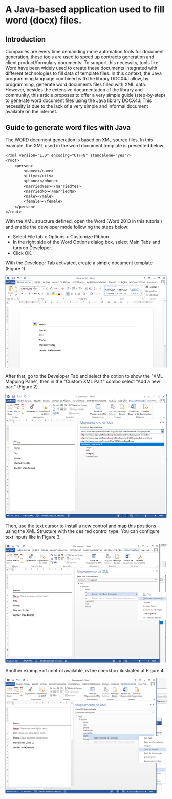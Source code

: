 # A Java-based application used to fill word (docx) files.

## Introduction

Companies are every time demanding more automation tools for document generation, these tools are used to speed up contracts generation and client product/formulary documents. To support this necessity, tools like Word have been widely used to create these documents integrated with different technologies to fill data of template files. In this context, the Java programming language combined with the library DOCX4J allow, by programming, generate word documents files filled with XML data. However, besides the extensive documentation of the library and community, this article proposes to offer a very simple guide (step-by-step) to generate word document files using the Java library DOCX4J. This necessity is due to the lack of a very simple and informal document available on the internet.

## Guide to generate word files with Java

The WORD document generation is based on XML source files. In this example, the XML used in the word document template is presented below:

```{xml}
<?xml version="1.0" encoding="UTF-8" standalone="yes"?>
<root>
    <person>
        <name></name>
        <city></city>
        <phone></phone>
        <marriedYes></marriedYes>
        <marriedNo></marriedNo>
        <male></male>
        <female></female>
    </person>
</root>
```

With the XML structure defined, open the Word (Word 2013 in this tutorial) and enable the developer mode following the steps below:
* Select File tab > Options > Customize Ribbon
* In the right side of the Word Options dialog box, select Main Tabs and turn on Developer.
* Click OK.

With the Developer Tab activated, create a simple document template (Figure 1).

![Word template](images/DocSimple.PNG "Simple document")

After that, go to the Developer Tab and select the option to show the "XML Mapping Pane", then in the "Custom XML Part" combo select "Add a new part" (Figure 2).

![Add XML Structure](images/AddXmlStructure.PNG "Add XML Structure")

Then, use the text cursor to install a new control and map this positions using the XML Structure with the desired control type. You can configure text inputs like in Figure 3.

![Add Input Text Control](images/AddControls.png "Add Input Text Control")

Another example of control available, is the checkbox ilustrated at Figure 4.

![Add Checkbox Text Control](images/AddCheckControl.PNG "Add Checkbox Text Control")